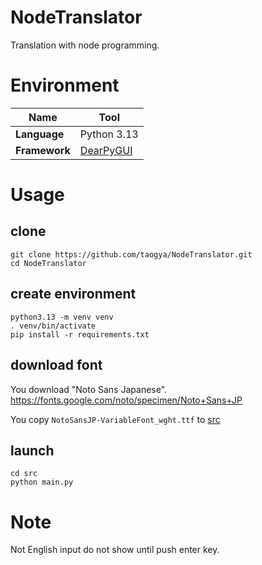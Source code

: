# NodeTranslator
Translation with node programming.

# Environment
| Name          | Tool                                                |
| ------------- | --------------------------------------------------- |
| **Language**  | Python 3.13                                         |
| **Framework** | [DearPyGUI](https://github.com/hoffstadt/DearPyGui) |

# Usage
## clone
```
git clone https://github.com/taogya/NodeTranslator.git
cd NodeTranslator
```

## create environment
```
python3.13 -m venv venv
. venv/bin/activate
pip install -r requirements.txt
```

## download font
You download "Noto Sans Japanese".
https://fonts.google.com/noto/specimen/Noto+Sans+JP

You copy `NotoSansJP-VariableFont_wght.ttf` to [src](/src)

## launch
```
cd src
python main.py
```


# Note
Not English input do not show until push enter key.
